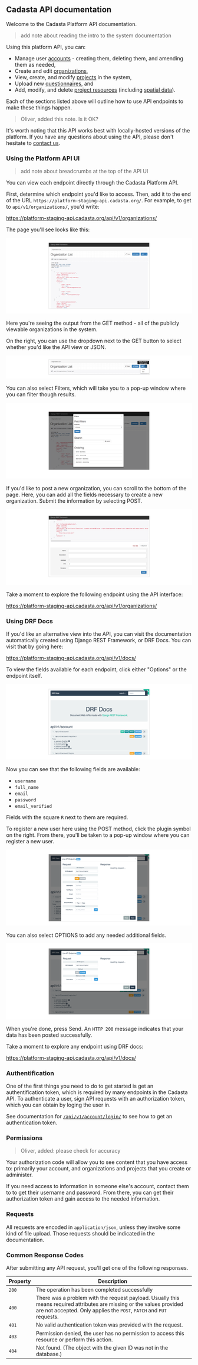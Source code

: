 ## Cadasta API documentation

Welcome to the Cadasta Platform API documentation. 

> add note about reading the intro to the system documentation

Using this platform API, you can: 

* Manage user [accounts](02-users.md) - creating them, deleting them, and amending them as needed, 
* Create and edit [organizations](03-organization.md), 
* View, create, and modify [projects](04-project.md) in the system, 
* Upload new [questionnaires](05-questionnaires.md), and
* Add, modify, and delete [project resources](07-resources.md) (including [spatial data](06-records.md)). 

Each of the sections listed above will outline how to use API endpoints to make these things happen.

> Oliver, added this note. Is it OK?

It's worth noting that this API works best with locally-hosted versions of the platform. If you have any questions about using the API, please don't hesitate to [contact us](). 

### Using the Platform API UI

> add note about breadcrumbs at the top of the API UI

You can view each endpoint directly through the Cadasta Platform API. 

First, determine which endpoint you'd like to access. Then, add it to the end of the URL `https://platform-staging-api.cadasta.org/`. For example, to get to `api/v1/organizations/`, you'd write:

https://platform-staging-api.cadasta.org/api/v1/organizations/

The page you'll see looks like this:

![](_img/api-01-ai.png)

Here you're seeing the output from the GET method - all of the publicly viewable organizations in the system. 

On the right, you can use the dropdown next to the GET button to select whether you'd like the API view or JSON. 

![](_img/api-02-ai.png)

You can also select Filters, which will take you to a pop-up window where you can filter though results. 

![](_img/api-03-ai.png)

If you'd like to post a new organization, you can scroll to the bottom of the page. Here, you can add all the fields necessary to create a new organization. Submit the information by selecting POST. 

![](_img/api-04-ai.png) 

Take a moment to explore the following endpoint using the API interface:

https://platform-staging-api.cadasta.org/api/v1/organizations/

### Using DRF Docs

If you'd like an alternative view into the API, you can visit the documentation automatically created using Django REST Framework, or DRF Docs. You can visit that by going here:

https://platform-staging-api.cadasta.org/api/v1/docs/

To view the fields available for each endpoint, click either "Options" or the endpoint itself.

![](_img/drf-02-ai.png)

Now you can see that the following fields are available:

* `username`
* `full_name`
* `email`
* `password`
* `email_verified`

Fields with the square `R` next to them are required.

To register a new user here using the POST method, click the plugin symbol on the right. From there, you'll be taken to a pop-up window where you can register a new user. 

![](_img/drf-03-ai.png)

You can also select OPTIONS to add any needed additional fields.

![](_img/drf-04-ai.png)

When you're done, press Send. An `HTTP 200` message indicates that your data has been posted successfully. 

Take a moment to explore any endpoint using DRF docs:

https://platform-staging-api.cadasta.org/api/v1/docs/

### Authentification 

One of the first things you need to do to get started is get an authentification token, which is required by many endpoints in the Cadasta API. To authenticate a user, sign API requests with an authorization token, which you can obtain by loging the user in.

See documentation for [`/api/v1/account/login/`](02-users.md) to see how to get an authentication token. 

### Permissions

> Oliver, added: please check for accuracy

Your authorization code will allow you to see content that you have access to: primarily your account, and organizations and projects that you create or administer. 

If you need access to information in someone else's account, contact them to to get their username and password. From there, you can get their authorization token and gain access to the needed information.

### Requests

All requests are encoded in `application/json`, unless they involve some kind of file upload. Those requests should be indicated in the documentation.

### Common Response Codes

After submitting any API request, you'll get one of the following responses. 

Property | Description
---|---
`200` | The operation has been completed successfully
`400` | There was a problem with the request payload. Usually this means required attributes are missing or the values provided are not accepted. Only applies the `POST`, `PATCH` and `PUT` requests. 
`401` | No valid authentication token was provided with the request. 
`403` | Permission denied, the user has no permission to access this resource or perform this action. 
`404` | Not found. (The object with the given ID was not in the database.)